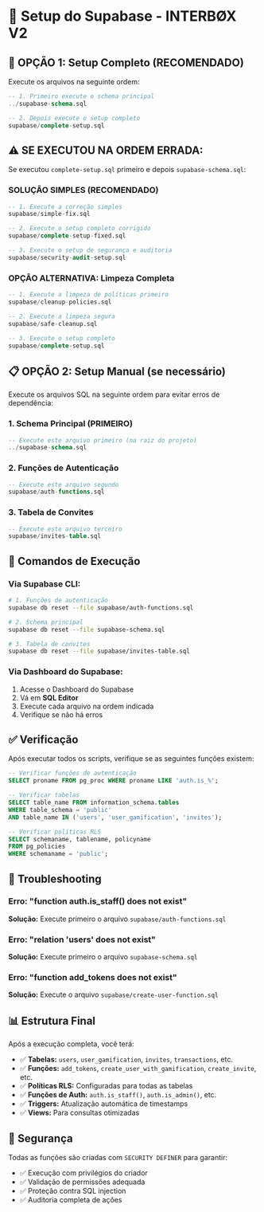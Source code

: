 # 🚀 Setup do Supabase - INTERBØX V2

## 🎯 **OPÇÃO 1: Setup Completo (RECOMENDADO)**

Execute os arquivos na seguinte ordem:

```sql
-- 1. Primeiro execute o schema principal
../supabase-schema.sql

-- 2. Depois execute o setup completo
supabase/complete-setup.sql
```

## ⚠️ **SE EXECUTOU NA ORDEM ERRADA:**

Se executou `complete-setup.sql` primeiro e depois `supabase-schema.sql`:

### **SOLUÇÃO SIMPLES (RECOMENDADO)**
```sql
-- 1. Execute a correção simples
supabase/simple-fix.sql

-- 2. Execute o setup completo corrigido
supabase/complete-setup-fixed.sql

-- 3. Execute o setup de segurança e auditoria
supabase/security-audit-setup.sql
```

### **OPÇÃO ALTERNATIVA: Limpeza Completa**
```sql
-- 1. Execute a limpeza de políticas primeiro
supabase/cleanup-policies.sql

-- 2. Execute a limpeza segura
supabase/safe-cleanup.sql

-- 3. Execute o setup completo
supabase/complete-setup.sql
```

## 📋 **OPÇÃO 2: Setup Manual (se necessário)**

Execute os arquivos SQL na seguinte ordem para evitar erros de dependência:

### 1. **Schema Principal** (PRIMEIRO)
```sql
-- Execute este arquivo primeiro (na raiz do projeto)
../supabase-schema.sql
```

### 2. **Funções de Autenticação**
```sql
-- Execute este arquivo segundo
supabase/auth-functions.sql
```

### 3. **Tabela de Convites**
```sql
-- Execute este arquivo terceiro
supabase/invites-table.sql
```

## 🔧 Comandos de Execução

### Via Supabase CLI:
```bash
# 1. Funções de autenticação
supabase db reset --file supabase/auth-functions.sql

# 2. Schema principal
supabase db reset --file supabase-schema.sql

# 3. Tabela de convites
supabase db reset --file supabase/invites-table.sql
```

### Via Dashboard do Supabase:
1. Acesse o Dashboard do Supabase
2. Vá em **SQL Editor**
3. Execute cada arquivo na ordem indicada
4. Verifique se não há erros

## ✅ Verificação

Após executar todos os scripts, verifique se as seguintes funções existem:

```sql
-- Verificar funções de autenticação
SELECT proname FROM pg_proc WHERE proname LIKE 'auth.is_%';

-- Verificar tabelas
SELECT table_name FROM information_schema.tables 
WHERE table_schema = 'public' 
AND table_name IN ('users', 'user_gamification', 'invites');

-- Verificar políticas RLS
SELECT schemaname, tablename, policyname 
FROM pg_policies 
WHERE schemaname = 'public';
```

## 🚨 Troubleshooting

### Erro: "function auth.is_staff() does not exist"
**Solução:** Execute primeiro o arquivo `supabase/auth-functions.sql`

### Erro: "relation 'users' does not exist"
**Solução:** Execute primeiro o arquivo `supabase-schema.sql`

### Erro: "function add_tokens does not exist"
**Solução:** Execute o arquivo `supabase/create-user-function.sql`

## 📊 Estrutura Final

Após a execução completa, você terá:

- ✅ **Tabelas:** `users`, `user_gamification`, `invites`, `transactions`, etc.
- ✅ **Funções:** `add_tokens`, `create_user_with_gamification`, `create_invite`, etc.
- ✅ **Políticas RLS:** Configuradas para todas as tabelas
- ✅ **Funções de Auth:** `auth.is_staff()`, `auth.is_admin()`, etc.
- ✅ **Triggers:** Atualização automática de timestamps
- ✅ **Views:** Para consultas otimizadas

## 🔐 Segurança

Todas as funções são criadas com `SECURITY DEFINER` para garantir:
- ✅ Execução com privilégios do criador
- ✅ Validação de permissões adequada
- ✅ Proteção contra SQL injection
- ✅ Auditoria completa de ações
